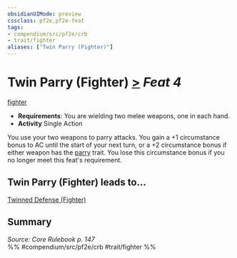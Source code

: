 ```yaml
---
obsidianUIMode: preview
cssclass: pf2e,pf2e-feat
tags:
- compendium/src/pf2e/crb
- trait/fighter
aliases: ["Twin Parry (Fighter)"]
---
```

# Twin Parry (Fighter)  [>](chapter-9-playing-the-game.md#Actions "Single Action") *Feat 4*  
[fighter](Reference/Rules/Traits/fighter.md "Fighter Class Trait")  

- **Requirements**: You are wielding two melee weapons, one in each hand.
- **Activity** Single Action

You use your two weapons to parry attacks. You gain a +1 circumstance bonus to AC until the start of your next turn, or a +2 circumstance bonus if either weapon has the [parry](parry.md "Parry Weapon Trait") trait. You lose this circumstance bonus if you no longer meet this feat's requirement.

## Twin Parry (Fighter) leads to...

[Twinned Defense (Fighter)](twinned-defense-fighter.md)

## Summary

*Source: Core Rulebook p. 147*  
%% #compendium/src/pf2e/crb #trait/fighter %%
